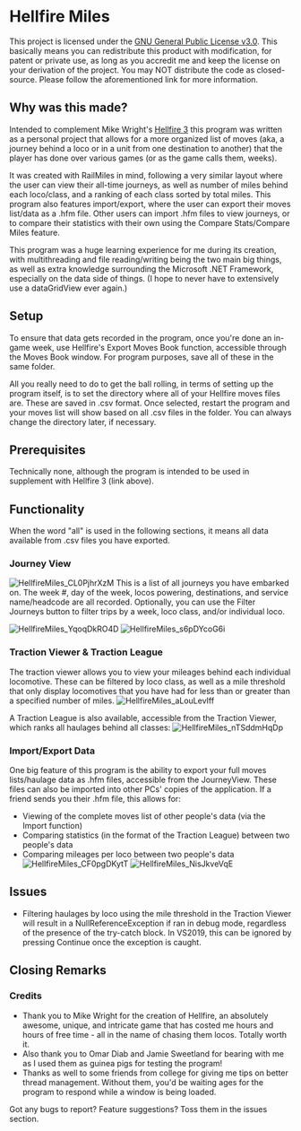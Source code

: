 # Hellfire Miles
This project is licensed under the [GNU General Public License v3.0](https://www.gnu.org/licenses/gpl-3.0.txt). This basically means you can redistribute this product with modification, for patent or private use, as long as you accredit me and keep the license on your derivation of the project. You may NOT distribute the code as closed-source. Please follow the aforementioned link for more information.

## Why was this made?
Intended to complement Mike Wright's [Hellfire 3](http://www.railrover.co.uk/) this program was written as a personal project that allows for a more organized list of moves (aka, a journey behind a loco or in a unit from one destination to another) that the player has done over various games (or as the game calls them, weeks).
 
It was created with RailMiles in mind, following a very similar layout where the user can view their all-time journeys, as well as number of miles behind each loco/class, and a ranking of each class sorted by total miles. This program also features import/export, where the user can export their moves list/data as a .hfm file. Other users can import .hfm files to view journeys, or to compare their statistics with their own using the Compare Stats/Compare Miles feature.

This program was a huge learning experience for me during its creation, with multithreading and file reading/writing being the two main big things, as well as extra knowledge surrounding the Microsoft .NET Framework, especially on the data side of things. (I hope to never have to extensively use a dataGridView ever again.)

## Setup
To ensure that data gets recorded in the program, once you're done an in-game week, use Hellfire's Export Moves Book function, accessible through the Moves Book window. For program purposes, save all of these in the same folder.

All you really need to do to get the ball rolling, in terms of setting up the program itself, is to set the directory where all of your Hellfire moves files are. These are saved in .csv format. Once selected, restart the program and your moves list will show based on all .csv files in the folder. You can always change the directory later, if necessary.

## Prerequisites
Technically none, although the program is intended to be used in supplement with Hellfire 3 (link above).

## Functionality
When the word "all" is used in the following sections, it means all data available from .csv files you have exported.

### Journey View
![HellfireMiles_CL0PjhrXzM](https://user-images.githubusercontent.com/58154576/136306005-88317fd0-1cc6-4275-beea-3835953eea06.png)
This is a list of all journeys you have embarked on. The week #, day of the week, locos powering, destinations, and service name/headcode are all recorded. Optionally, you can use the Filter Journeys button to filter trips by a week, loco class, and/or individual loco.

![HellfireMiles_YqoqDkRO4D](https://user-images.githubusercontent.com/58154576/136306230-0cec01bf-7714-4a88-9839-23f05f78fd74.png)
![HellfireMiles_s6pDYcoG6i](https://user-images.githubusercontent.com/58154576/136306247-e647a0f2-1833-478a-bf22-d24b9a381837.png)

### Traction Viewer & Traction League
The traction viewer allows you to view your mileages behind each individual locomotive. These can be filtered by loco class, as well as a mile threshold that only display locomotives that you have had for less than or greater than a specified number of miles.
![HellfireMiles_aLouLevIff](https://user-images.githubusercontent.com/58154576/136306385-9274c511-3d76-4d11-a5c9-e01ae7aba695.png)

A Traction League is also available, accessible from the Traction Viewer, which ranks all haulages behind all classes:
![HellfireMiles_nTSddmHqDp](https://user-images.githubusercontent.com/58154576/136307278-07242eae-bb71-479d-888f-6af4480e0e6f.png)

### Import/Export Data
One big feature of this program is the ability to export your full moves lists/haulage data as .hfm files, accessible from the JourneyView.
These files can also be imported into other PCs' copies of the application. If a friend sends you their .hfm file, this allows for:
- Viewing of the complete moves list of other people's data (via the Import function)
- Comparing statistics (in the format of the Traction League) between two people's data
- Comparing mileages per loco between two people's data
![HellfireMiles_CF0pgDKytT](https://user-images.githubusercontent.com/58154576/136308490-44bab860-6d9a-4856-b495-f464a3341237.png)
![HellfireMiles_NisJkveVqE](https://user-images.githubusercontent.com/58154576/136308261-a80bc29b-313e-4226-a657-5dc566facc31.png)

## Issues
- Filtering haulages by loco using the mile threshold in the Traction Viewer will result in a NullReferenceException if ran in debug mode, regardless of the presence of the try-catch block. In VS2019, this can be ignored by pressing Continue once the exception is caught.

## Closing Remarks
### Credits
- Thank you to Mike Wright for the creation of Hellfire, an absolutely awesome, unique, and intricate game that has costed me hours and hours of free time - all in the name of chasing them locos. Totally worth it.
- Also thank you to Omar Diab and Jamie Sweetland for bearing with me as I used them as guinea pigs for testing the program!
- Thanks as well to some friends from college for giving me tips on better thread management. Without them, you'd be waiting ages for the program to respond while a window is being loaded.

Got any bugs to report? Feature suggestions? Toss them in the issues section.
